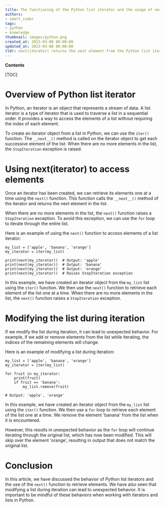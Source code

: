 ```yaml
---
title: The functioning of the Python list iterator and the usage of next(iterator) is being described
authors:
- smart_coder
tags:
- python
- knowledge
thumbnail: images/python.png
created_at: 2023-03-08 00:00:00
updated_at: 2023-03-08 00:00:00
tldr: next(iterator) returns the next element from the Python list iterator, and raises StopIteration exception when it reaches the end of the list.
---
```


**Contents**

[TOC]

# Overview of Python list iterator

In Python, an iterator is an object that represents a stream of data. A list iterator is a type of iterator that is used to traverse a list in a sequential order. It provides a way to access the elements of a list without requiring the index of each element. 

To create an iterator object from a list in Python, we can use the `iter()` function. The `__next__()` method is called on the iterator object to get each successive element of the list. When there are no more elements in the list, the `StopIteration` exception is raised. 

# Using next(iterator) to access elements

Once an iterator has been created, we can retrieve its elements one at a time using the `next()` function. This function calls the `__next__()` method of the iterator and returns the next element in the list.

When there are no more elements in the list, the `next()` function raises a `StopIteration` exception. To avoid this exception, we can use the `for` loop to iterate through the entire list. 

Here is an example of using the `next()` function to access elements of a list iterator:

```
my_list = ['apple', 'banana', 'orange']
my_iterator = iter(my_list)

print(next(my_iterator))  # Output: 'apple'
print(next(my_iterator))  # Output: 'banana'
print(next(my_iterator))  # Output: 'orange'
print(next(my_iterator))  # Raises StopIteration exception
```

In this example, we have created an iterator object from the `my_list` list using the `iter()` function. We then use the `next()` function to retrieve each element of the list one at a time. When there are no more elements in the list, the `next()` function raises a `StopIteration` exception.

# Modifying the list during iteration

If we modify the list during iteration, it can lead to unexpected behavior. For example, if we add or remove elements from the list while iterating, the indices of the remaining elements will change.

Here is an example of modifying a list during iteration:

```
my_list = ['apple', 'banana', 'orange']
my_iterator = iter(my_list)

for fruit in my_iterator:
    print(fruit)
    if fruit == 'banana':
        my_list.remove(fruit)

# Output: 'apple', 'orange'
```

In this example, we have created an iterator object from the `my_list` list using the `iter()` function. We then use a `for` loop to retrieve each element of the list one at a time. We remove the element 'banana' from the list when it is encountered. 

However, this results in unexpected behavior as the `for` loop will continue iterating through the original list, which has now been modified. This will skip over the element 'orange', resulting in output that does not match the original list. 

# Conclusion

In this article, we have discussed the behavior of Python list iterators and the use of the `next()` function to retrieve elements. We have also seen that modifying a list during iteration can lead to unexpected behavior. It is important to be mindful of these behaviors when working with iterators and lists in Python.
